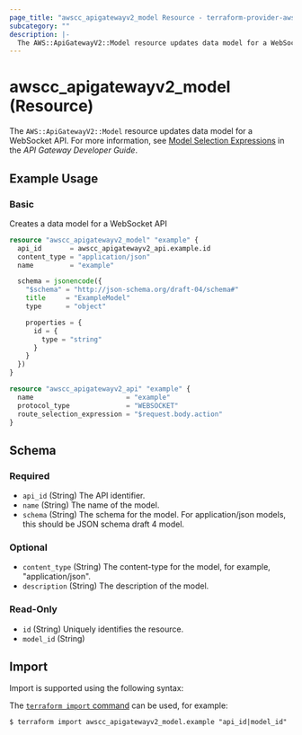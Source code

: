 ```yaml
---
page_title: "awscc_apigatewayv2_model Resource - terraform-provider-awscc"
subcategory: ""
description: |-
  The AWS::ApiGatewayV2::Model resource updates data model for a WebSocket API. For more information, see Model Selection Expressions https://docs.aws.amazon.com/apigateway/latest/developerguide/apigateway-websocket-api-selection-expressions.html#apigateway-websocket-api-model-selection-expressions in the API Gateway Developer Guide.
---
```


# awscc_apigatewayv2_model (Resource)

The ``AWS::ApiGatewayV2::Model`` resource updates data model for a WebSocket API. For more information, see [Model Selection Expressions](https://docs.aws.amazon.com/apigateway/latest/developerguide/apigateway-websocket-api-selection-expressions.html#apigateway-websocket-api-model-selection-expressions) in the *API Gateway Developer Guide*.

## Example Usage

### Basic

Creates a data model for a WebSocket API

```terraform
resource "awscc_apigatewayv2_model" "example" {
  api_id       = awscc_apigatewayv2_api.example.id
  content_type = "application/json"
  name         = "example"

  schema = jsonencode({
    "$schema" = "http://json-schema.org/draft-04/schema#"
    title     = "ExampleModel"
    type      = "object"

    properties = {
      id = {
        type = "string"
      }
    }
  })
}

resource "awscc_apigatewayv2_api" "example" {
  name                       = "example"
  protocol_type              = "WEBSOCKET"
  route_selection_expression = "$request.body.action"
}
```

<!-- schema generated by tfplugindocs -->
## Schema

### Required

- `api_id` (String) The API identifier.
- `name` (String) The name of the model.
- `schema` (String) The schema for the model. For application/json models, this should be JSON schema draft 4 model.

### Optional

- `content_type` (String) The content-type for the model, for example, "application/json".
- `description` (String) The description of the model.

### Read-Only

- `id` (String) Uniquely identifies the resource.
- `model_id` (String)

## Import

Import is supported using the following syntax:

The [`terraform import` command](https://developer.hashicorp.com/terraform/cli/commands/import) can be used, for example:

```shell
$ terraform import awscc_apigatewayv2_model.example "api_id|model_id"
```
